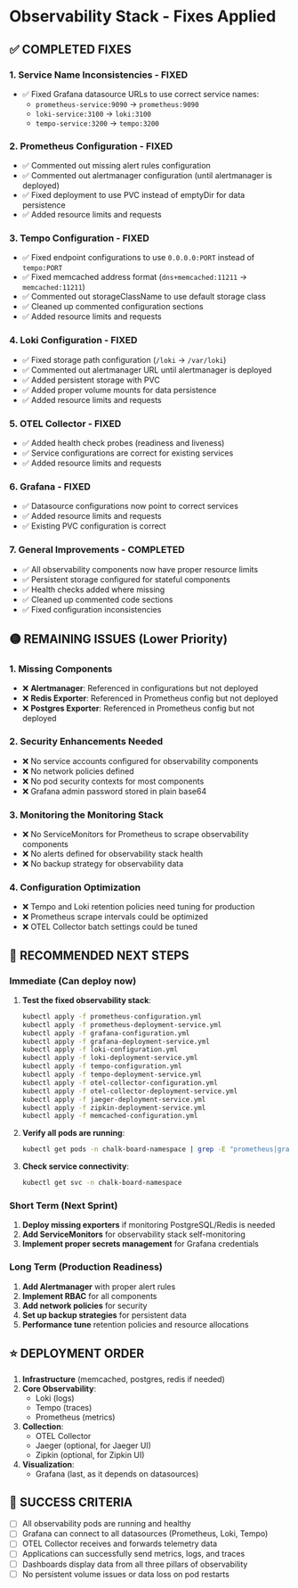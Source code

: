 # Observability Stack - Fixes Applied

## ✅ COMPLETED FIXES

### 1. Service Name Inconsistencies - FIXED
- ✅ Fixed Grafana datasource URLs to use correct service names:
  - `prometheus-service:9090` → `prometheus:9090`
  - `loki-service:3100` → `loki:3100`  
  - `tempo-service:3200` → `tempo:3200`

### 2. Prometheus Configuration - FIXED
- ✅ Commented out missing alert rules configuration
- ✅ Commented out alertmanager configuration (until alertmanager is deployed)
- ✅ Fixed deployment to use PVC instead of emptyDir for data persistence
- ✅ Added resource limits and requests

### 3. Tempo Configuration - FIXED
- ✅ Fixed endpoint configurations to use `0.0.0.0:PORT` instead of `tempo:PORT`
- ✅ Fixed memcached address format (`dns+memcached:11211` → `memcached:11211`)
- ✅ Commented out storageClassName to use default storage class
- ✅ Cleaned up commented configuration sections
- ✅ Added resource limits and requests

### 4. Loki Configuration - FIXED
- ✅ Fixed storage path configuration (`/loki` → `/var/loki`)
- ✅ Commented out alertmanager URL until alertmanager is deployed
- ✅ Added persistent storage with PVC
- ✅ Added proper volume mounts for data persistence
- ✅ Added resource limits and requests

### 5. OTEL Collector - FIXED
- ✅ Added health check probes (readiness and liveness)
- ✅ Service configurations are correct for existing services
- ✅ Added resource limits and requests

### 6. Grafana - FIXED
- ✅ Datasource configurations now point to correct services
- ✅ Added resource limits and requests
- ✅ Existing PVC configuration is correct

### 7. General Improvements - COMPLETED
- ✅ All observability components now have proper resource limits
- ✅ Persistent storage configured for stateful components
- ✅ Health checks added where missing
- ✅ Cleaned up commented code sections
- ✅ Fixed configuration inconsistencies

## 🟡 REMAINING ISSUES (Lower Priority)

### 1. Missing Components
- ❌ **Alertmanager**: Referenced in configurations but not deployed
- ❌ **Redis Exporter**: Referenced in Prometheus config but not deployed
- ❌ **Postgres Exporter**: Referenced in Prometheus config but not deployed

### 2. Security Enhancements Needed
- ❌ No service accounts configured for observability components
- ❌ No network policies defined
- ❌ No pod security contexts for most components
- ❌ Grafana admin password stored in plain base64

### 3. Monitoring the Monitoring Stack
- ❌ No ServiceMonitors for Prometheus to scrape observability components
- ❌ No alerts defined for observability stack health
- ❌ No backup strategy for observability data

### 4. Configuration Optimization
- ❌ Tempo and Loki retention policies need tuning for production
- ❌ Prometheus scrape intervals could be optimized
- ❌ OTEL Collector batch settings could be tuned

## 🔧 RECOMMENDED NEXT STEPS

### Immediate (Can deploy now)
1. **Test the fixed observability stack**:
   ```bash
   kubectl apply -f prometheus-configuration.yml
   kubectl apply -f prometheus-deployment-service.yml
   kubectl apply -f grafana-configuration.yml
   kubectl apply -f grafana-deployment-service.yml
   kubectl apply -f loki-configuration.yml
   kubectl apply -f loki-deployment-service.yml
   kubectl apply -f tempo-configuration.yml
   kubectl apply -f tempo-deployment-service.yml
   kubectl apply -f otel-collector-configuration.yml
   kubectl apply -f otel-collector-deployment-service.yml
   kubectl apply -f jaeger-deployment-service.yml
   kubectl apply -f zipkin-deployment-service.yml
   kubectl apply -f memcached-configuration.yml
   ```

2. **Verify all pods are running**:
   ```bash
   kubectl get pods -n chalk-board-namespace | grep -E "prometheus|grafana|loki|tempo|otel|jaeger|zipkin|memcached"
   ```

3. **Check service connectivity**:
   ```bash
   kubectl get svc -n chalk-board-namespace
   ```

### Short Term (Next Sprint)
1. **Deploy missing exporters** if monitoring PostgreSQL/Redis is needed
2. **Add ServiceMonitors** for observability stack self-monitoring
3. **Implement proper secrets management** for Grafana credentials

### Long Term (Production Readiness)
1. **Add Alertmanager** with proper alert rules
2. **Implement RBAC** for all components
3. **Add network policies** for security
4. **Set up backup strategies** for persistent data
5. **Performance tune** retention policies and resource allocations

## ⭐ DEPLOYMENT ORDER

1. **Infrastructure** (memcached, postgres, redis if needed)
2. **Core Observability**:
   - Loki (logs)
   - Tempo (traces) 
   - Prometheus (metrics)
3. **Collection**:
   - OTEL Collector
   - Jaeger (optional, for Jaeger UI)
   - Zipkin (optional, for Zipkin UI)
4. **Visualization**:
   - Grafana (last, as it depends on datasources)

## 🎯 SUCCESS CRITERIA

- [ ] All observability pods are running and healthy
- [ ] Grafana can connect to all datasources (Prometheus, Loki, Tempo)
- [ ] OTEL Collector receives and forwards telemetry data
- [ ] Applications can successfully send metrics, logs, and traces
- [ ] Dashboards display data from all three pillars of observability
- [ ] No persistent volume issues or data loss on pod restarts